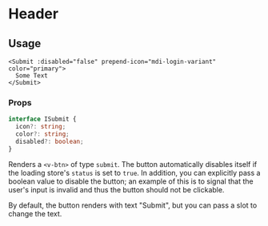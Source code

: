 # Header
## Usage
```vue
<Submit :disabled="false" prepend-icon="mdi-login-variant" color="primary">
  Some Text
</Submit>
```

### Props
```typescript
interface ISubmit {
  icon?: string;
  color?: string;
  disabled?: boolean;
}
```

Renders a ``<v-btn>`` of type ``submit``. The button automatically disables itself if the loading store's ``status`` is set to ``true``. In addition, you can explicitly pass a boolean value to disable the button; an example of this is to signal that the user's input is invalid and thus the button should not be clickable.

By default, the button renders with text "Submit", but you can pass a slot to change the text.